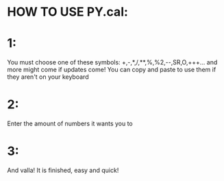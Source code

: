 # HOW TO USE PY.cal:

# 1:
You must choose one of these symbols:
+,-,*,/,**,%,%2,--,SR,O,+++... and more might come if updates come!
You can copy and paste to use them if they aren't on your keyboard

# 2:

Enter the amount of numbers it wants you to

# 3:

And valla! It is finished, easy and quick!